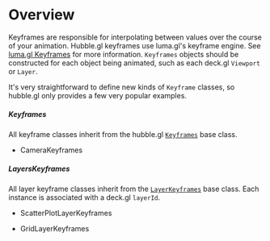 # Overview

Keyframes are responsible for interpolating between values over the course of your animation. Hubble.gl keyframes use luma.gl's keyframe engine. See [luma.gl Keyframes](https://luma.gl/docs/api-reference/engine/animation/key-frames) for more information. `Keyframes` objects should be constructed for each object being animated, such as each deck.gl `Viewport` or `Layer`.

It's very straightforward to define new kinds of `Keyframe` classes, so hubble.gl only provides a few very popular examples.

##### Keyframes

All keyframe classes inherit from the hubble.gl [`Keyframes`]() base class.

 - CameraKeyframes

##### LayersKeyframes

All layer keyframe classes inherit from the [`LayerKeyframes`]() base class. Each instance is associated with a deck.gl `layerId`.

 - ScatterPlotLayerKeyframes

 - GridLayerKeyframes
